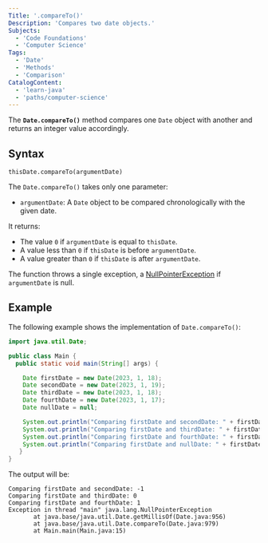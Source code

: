 ```yaml
---
Title: '.compareTo()'
Description: 'Compares two date objects.'
Subjects:
  - 'Code Foundations'
  - 'Computer Science'
Tags:
  - 'Date'
  - 'Methods'
  - 'Comparison'
CatalogContent:
  - 'learn-java'
  - 'paths/computer-science'
---
```


The **`Date.compareTo()`** method compares one `Date` object with another and returns an integer value accordingly.

## Syntax

```pseudo
thisDate.compareTo(argumentDate)
```

The `Date.compareTo()` takes only one parameter:

- `argumentDate`: A `Date` object to be compared chronologically with the given date.

It returns:

- The value `0` if `argumentDate` is equal to `thisDate`.
- A value less than `0` if `thisDate` is before `argumentDate`.
- A value greater than `0` if `thisDate` is after `argumentDate`.

The function throws a single exception, a [NullPointerException](https://www.codecademy.com/resources/docs/java/errors/nullpointerexception) if `argumentDate` is null.

## Example

The following example shows the implementation of `Date.compareTo()`:

```java
import java.util.Date;

public class Main {
  public static void main(String[] args) {

    Date firstDate = new Date(2023, 1, 18);
    Date secondDate = new Date(2023, 1, 19);
    Date thirdDate = new Date(2023, 1, 18);
    Date fourthDate = new Date(2023, 1, 17);
    Date nullDate = null;

    System.out.println("Comparing firstDate and secondDate: " + firstDate.compareTo(secondDate));
    System.out.println("Comparing firstDate and thirdDate: " + firstDate.compareTo(thirdDate));
    System.out.println("Comparing firstDate and fourthDate: " + firstDate.compareTo(fourthDate));
    System.out.println("Comparing firstDate and nullDate: " + firstDate.compareTo(nullDate));
   }
}
```

The output will be:

```shell
Comparing firstDate and secondDate: -1
Comparing firstDate and thirdDate: 0
Comparing firstDate and fourthDate: 1
Exception in thread "main" java.lang.NullPointerException
       at java.base/java.util.Date.getMillisOf(Date.java:956)
       at java.base/java.util.Date.compareTo(Date.java:979)
       at Main.main(Main.java:15)
```
